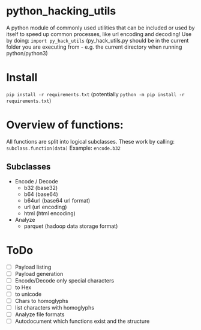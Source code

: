 # python_hacking_utils
A python module of commonly used utilities that can be included or used by itself to speed up common processes, like url encoding and decoding!
Use by doing: `import py_hack_utils` (py_hack_utils.py should be in the current folder you are executing from - e.g. the current directory when running python/python3)

# Install
`pip install -r requirements.txt` (potentially `python -m pip install -r requirements.txt`)

# Overview of functions:
All functions are split into logical subclasses.
These work by calling: `subclass.function(data)`
Example: `encode.b32`

## Subclasses
* Encode / Decode
    * b32 (base32)
    * b64 (base64)
    * b64url (base64 url format)
    * url (url encoding)
    * html (html encoding)
* Analyze
    * parquet (hadoop data storage format)


# ToDo
- [ ] Payload listing
- [ ] Payload generation
- [ ] Encode/Decode only special characters
- [ ] to Hex
- [ ] to unicode
- [ ] Chars to homoglyphs
- [ ] list characters with homoglyphs
- [ ] Analyze file formats
- [ ] Autodocument which functions exist and the structure